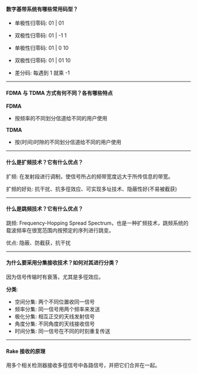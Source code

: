 #### 数字基带系统有哪些常用码型？

* 单极性归零码: 01 | 01

* 双极性归零码: 01 | -1 1

* 单极性归零码: 01 | 0 10

* 双极性归零码: 01 | 01 10

* 差分码: 每遇到 1 就乘 -1

___

#### FDMA 与 TDMA 方式有何不同？各有哪些特点

**FDMA**

* 按频率的不同划分信道给不同的用户使用

**TDMA**

* 按(时间)时隙的不同划分信道给不同的用户使用

___

#### 什么是扩频技术？它有什么优点？

扩频: 在发射段进行调制，使信号所占的频带宽度远大于所传信息的带宽。

扩频的好处: 抗干扰、抗多徑效应、可实现多址技术、隐蔽性好(不易被截获)

___

#### 什么是跳频技术？它有什么优点？

跳频: Frequency-Hopping Spread Spectrum，也是一种扩频技术，跳频系统的载波频率在很宽范围内按预定的序列进行跳变。

优点: 隐蔽、防截获，抗干扰

___

#### 为什么要采用分集接收技术？如何对其进行分类？

因为信号传输时有衰落，尤其是多徑效应。

**分类**:

* 空间分集: 两个不同位置收同一信号
* 频率分集: 同一信号用两个频率来发送
* 极化分集: 相互正交的天线发射信号
* 角度分集: 不同角度的天线接收信号
* 时间分集: 同一信号在不同的时刻重复传送
___

#### Rake 接收的原理

用多个相关检测器接收多徑信号中各路信号，并把它们合并在一起。